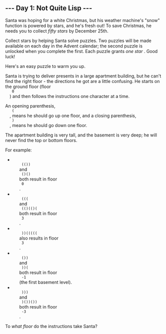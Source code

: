 <article class="day-desc">
 <h2>
  --- Day 1: Not Quite Lisp ---
 </h2>
 <p>
  Santa was hoping for a white Christmas, but his weather machine's "snow" function is powered by stars, and he's fresh out!  To save Christmas, he needs you to collect
  <em class="star">
   fifty stars
  </em>
  by December 25th.
 </p>
 <p>
  Collect stars by helping Santa solve puzzles.  Two puzzles will be made available on each day in the Advent calendar; the second puzzle is unlocked when you complete the first.  Each puzzle grants
  <em class="star">
   one star
  </em>
  .
  <span title="Also, some puzzles contain Easter eggs like this one. Yes, I know it's not traditional to do Advent calendars for Easter.">
   Good luck!
  </span>
 </p>
 <p>
  Here's an easy puzzle to warm you up.
 </p>
 <p>
  Santa is trying to deliver presents in a large apartment building, but he can't find the right floor - the directions he got are a little confusing. He starts on the ground floor (floor
  <code>
   0
  </code>
  ) and then follows the instructions one character at a time.
 </p>
 <p>
  An opening parenthesis,
  <code>
   (
  </code>
  , means he should go up one floor, and a closing parenthesis,
  <code>
   )
  </code>
  , means he should go down one floor.
 </p>
 <p>
  The apartment building is very tall, and the basement is very deep; he will never find the top or bottom floors.
 </p>
 <p>
  For example:
 </p>
 <ul>
  <li>
   <code>
    (())
   </code>
   and
   <code>
    ()()
   </code>
   both result in floor
   <code>
    0
   </code>
   .
  </li>
  <li>
   <code>
    (((
   </code>
   and
   <code>
    (()(()(
   </code>
   both result in floor
   <code>
    3
   </code>
   .
  </li>
  <li>
   <code>
    ))(((((
   </code>
   also results in floor
   <code>
    3
   </code>
   .
  </li>
  <li>
   <code>
    ())
   </code>
   and
   <code>
    ))(
   </code>
   both result in floor
   <code>
    -1
   </code>
   (the first basement level).
  </li>
  <li>
   <code>
    )))
   </code>
   and
   <code>
    )())())
   </code>
   both result in floor
   <code>
    -3
   </code>
   .
  </li>
 </ul>
 <p>
  To
  <em>
   what floor
  </em>
  do the instructions take Santa?
 </p>
</article>
